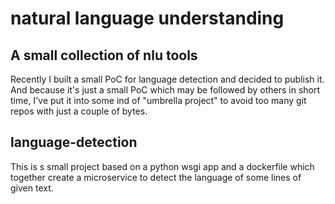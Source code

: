 
# natural language understanding
## A small collection of nlu tools
Recently I built a small PoC for language detection and decided to publish it. And because it's just a
small PoC which may be followed by others in short time, I've put it into some ind of "umbrella project"
to avoid too many git repos with just a couple of bytes.

## language-detection
This is s small project based on a python wsgi app and a dockerfile which together create a microservice
to detect the language of some lines of given text.

